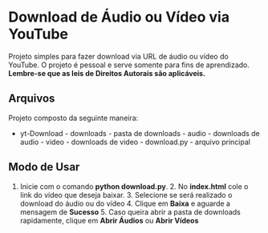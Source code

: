 # Download de Áudio ou Vídeo via YouTube
Projeto simples para fazer download via URL de áudio ou vídeo do YouTube. O projeto é pessoal e serve somente para fins de aprendizado.
<br>
**Lembre-se que as leis de Direitos Autorais são aplicáveis.**
## Arquivos
Projeto composto da seguinte maneira:
 - yt-Download	 - downloads - pasta de downloads		 - audio - downloads de audio		 - video - downloads de video	 - download.py - arquivo principal
## Modo de Usar
 1. Inicie com o comando **python download.py**. 2. No **index.html** cole o link do vídeo que deseja baixar. 3. Selecione se será realizado o download do áudio ou do vídeo 4. Clique em **Baixa** e aguarde a mensagem de **Sucesso** 5. Caso queira abrir a pasta de downloads rapidamente, clique em **Abrir Áudios** ou **Abrir Vídeos**
